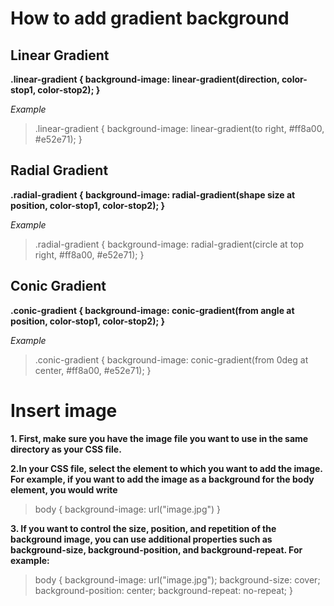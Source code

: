 # How to add gradient background 

## Linear Gradient
**.linear-gradient {
  background-image: linear-gradient(direction, color-stop1, color-stop2);
}**

_Example_
> .linear-gradient {
  background-image: linear-gradient(to right, #ff8a00, #e52e71);
}

## Radial Gradient
**.radial-gradient {
  background-image: radial-gradient(shape size at position, color-stop1, color-stop2);
}**

_Example_
> .radial-gradient {
  background-image: radial-gradient(circle at top right, #ff8a00, #e52e71);
}

## Conic Gradient
**.conic-gradient {
  background-image: conic-gradient(from angle at position, color-stop1, color-stop2);
}**

_Example_
> .conic-gradient {
  background-image: conic-gradient(from 0deg at center, #ff8a00, #e52e71);
}

# Insert image
**1. First, make sure you have the image file you want to use in the same directory as your CSS file.**

**2.In your CSS file, select the element to which you want to add the image. For example, if you want to add the image as a background for the body element, you would write**

> body { background-image: url("image.jpg") }

**3. If you want to control the size, position, and repetition of the background image, you can use additional properties such as background-size, background-position, and background-repeat. For example:**

> body { background-image: url("image.jpg");
  background-size: cover;
  background-position: center;
  background-repeat: no-repeat;
}

